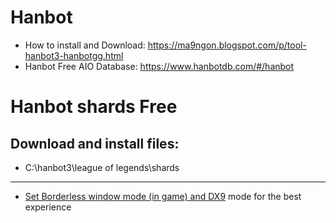 # Hanbot
- How to install and Download: https://ma9ngon.blogspot.com/p/tool-hanbot3-hanbotgg.html
- Hanbot Free AIO Database: https://www.hanbotdb.com/#/hanbot

# Hanbot shards Free
## Download and install files:
* C:\hanbot3\league of legends\shards
-----------------------------
* <a href="https://i.upanh.org/2022/12/20/Chua-co-ten.png" >Set Borderless window mode (in game) and DX9</a> mode for the best experience
